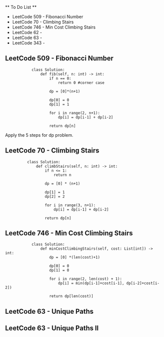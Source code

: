 ** To Do List **
- LeetCode 509 - Fibonacci Number
- LeetCode 70 - Climbing Stairs
- LeetCode 746 - Min Cost Climbing Stairs
- LeetCode 62 -
- LeetCode 63 -
- LeetCode 343 - 

## LeetCode 509 - Fibonacci Number

                class Solution:
                    def fib(self, n: int) -> int:
                        if n == 0:
                            return 0 #corner case
                
                        dp = [0]*(n+1)
                
                        dp[0] = 0
                        dp[1] = 1
                
                        for i in range(2, n+1):
                            dp[i] = dp[i-1] + dp[i-2]
                
                        return dp[n]

Apply the 5 steps for dp problem.

## LeetCode 70 - Climbing Stairs

              class Solution:
                  def climbStairs(self, n: int) -> int:
                      if n <= 1:
                          return n
                      
                      dp = [0] * (n+1)
              
                      dp[1] = 1
                      dp[2] = 2
              
                      for i in range(3, n+1):
                          dp[i] = dp[i-1] + dp[i-2]
              
                      return dp[n]



## LeetCode 746 - Min Cost Climbing Stairs

                class Solution:
                    def minCostClimbingStairs(self, cost: List[int]) -> int:
                        dp = [0] *(len(cost)+1)
                
                        dp[0] = 0
                        dp[1] = 0
                
                        for i in range(2, len(cost) + 1):
                            dp[i] = min(dp[i-1]+cost[i-1], dp[i-2]+cost[i-2])
                
                        return dp[len(cost)]



## LeetCode 63 - Unique Paths









## LeetCode 63 - Unique Paths II









